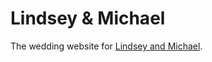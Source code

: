 # Lindsey & Michael

The wedding website for [Lindsey and Michael](http://wedding.chevmoranch.com).
